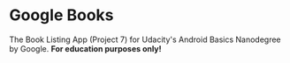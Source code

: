 # Google Books

The Book Listing App (Project 7) for Udacity's Android Basics Nanodegree by Google. **For education purposes only!**